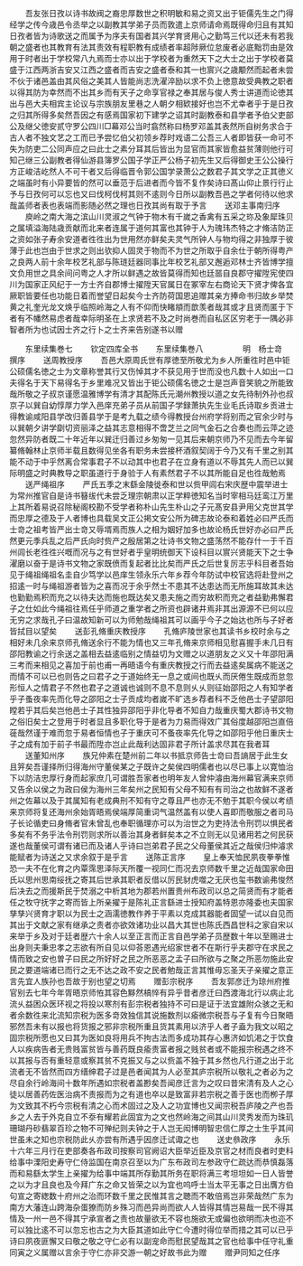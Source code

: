 <!-- { "loadSidebar": true } -->
　　吾友张日孜以诗书故阀之裔忠厚数世之积明敏和易之资又出于钜儒先生之门得经学之传今歳邑令丞举之以副教其学弟子员而敦遣上京师请命焉既得命归且有其知日孜者皆为诗歌送之而属予为序夫有国者其兴学育贤用心之勤笃三代以还未有若我朝之盛者也其教育有法其责效有程职教有成绩者率超陟厥位怠废者必底黜罚由是效用于时者出于学校常八九焉而士亦以出于学校者为重然天下之大士之出于学校者莫盛于江西两浙吉安又江西之盛者而吉安之盛者泰和其一也賔兴之歳颙然而起者未尝不伙于诸邑盖由其风俗之美其人皆能尚志洗濯淬励以求不负上徳意故受典教之职者以得其防为幸然而不出其乡而有天子之命享官禄之奉其居与俊人秀士讲道而论徳其出与邑大夫相宾主论议与宗族朋友里巷之人朝夕相欵接好也岂不尤幸者乎于是日孜之归其所得多矣然吾因之有感焉国家初下建学之诏其时副教泰和县学者予伯父吏部公及继父徳安贰守罗公四川□幕邓公当时翕然称曰杨罗邓盖其表然所自树务求合于古人者不独文艺之工而已予尝忆伯父初领乡荐时戏语二公吾三人者即皆获一命可不失为防吏二公同声应之曰此士之素分耳其后皆出为显官而其家皆愈益贫薄则他行可知己继三公副教者得仙游县簿罗公国子学正严公杨子初先生又后得御史王公公操行方正峻洁屹然人不可干者又后得临晋令郭公国学录萧公之数君子其文学之正其徳义之端虽时有小异要皆的然可以垂范于后进者而今皆不复作矣诗曰髙山仰止景行行止予与日孜何可以忘也又曰伐柯伐柯其则不逺则今日所以副教吾邑之学者何待以他求哉盖师者表也表端而影随必然之理也日孜其尚有取于予言
　　送邓主事南归序
　　庾岭之南大海之滨山川灵淑之气钟于物木有千嵗之香禽有五采之珎及象犀珠贝之属填溢海陆歳贡献而北来者连属于道何其富也其钟于人为瑰玮杰特之才脩洁防正之资如张子寿余安道者徃徃出为世用然亦鲜矣夫灵气所钟人与物均得之非独厚于彼薄于此也岂由于世求之则出欤抑人固灵于物而不为世之所取乎自余仕于朝所得粤产之良两人前十余年校艺礼部与陈琏廷器同事比年校艺礼部又邂逅邓林士齐皆博学擅文负用世之具余间问粤之人才所以鲜遇之故皆莫得而知也廷噐自良郡守擢陞宪使四川为国家正风纪于一方士齐自郡博士擢陞天官属日在冢宰左右商论天下贤才俾各宜厥职皆要任也功能日着而誉望日起矣今士齐防荷国恩追赠其亲方捧命书归故乡举焚黄之礼奎光龙文焕乎临照岭海之人有不仰而快睹頫而歆羡者哉其或才且贤而匿于下者有不幡然易虑者哉幸际明圣在上求贤若不及之时尚巻而自私区区穷老于一隅必非智者所为也试因士齐之行卜之士齐来告别遂书以赠












　　东里续集巻七
　　钦定四库全书
　　东里续集巻八　　　　　明　杨士竒　撰序
　　送周教授序
　　吾邑大原周氏世有厚徳至所敬尤为乡人所重徃时邑中钜公硕儒名徳之士为文章称誉其行又伤悼其才不获见用于世而没也凡数十人如出一口夫得名于天下易得名于乡里难况又皆出于钜公硕儒名徳之士是岂声音笑貌之所能致哉所敬之子叔京谨愿温雅博学有清才其配陈氏元潮州教授以道之女先待制外孙也叔京子以巽自幼惇厚力学入邑庠充弟子员从前国子学録萧执先生业毛氏诗取乡贡进士得教谕咸阳县学改归善县学于是考九载之绩今得教授台州府学将别而之官余少时与以巽朝夕讲学劘切资丽泽之益其志意相得不啻芝兰之同气金石之合奏也而云萍之迹忽然异防者既二十年近年以巽迁归善过乡匆匆一见其后来朝京师乃不见而去今年留纂脩翰林止京师半载且数得见坐各有职务未尝接杯酒叙契阔于今乃又有千里之别其能不动于中乎然离合常事君子不以动其中也君子在立身有道以不辱其先人而已以巽际明盛之时典教导之职虽道行于身验于人有素然君子不以其所能自足也徃哉勉焉
　　送严绳祖序
　　严氏五季之末繇金陵徙泰和世以赀甲闾右宋庆歴中震举进士为常州推官自是诗书簮绂代未尝乏理宗朝肃以正学粹徳知名当时宰相马廷鸾江万里上其所着易说召除秘阁校勘不受学者称朴山先生朴山之子元髙安县尹用父克世其学而忠厚之德及于人者博也具载吴文正公掲文安公所为碑志故论泰和着姓必曰严氏而士竒之祖考皆严出士竒又辱壻焉而族人之相为姻好加多也故论杨氏世好亦必曰严氏然更元季兵乱之后严氏向时赀产之殷居第之壮诗书文物之盛荡然不能存什一于千百州闾长老徃徃兴嘅而况与之有世好者乎皇明统御天下设科目以賔兴贤能天下之士争濯磨以奋于是诗书文物之家既偾而复起者比比矣而严氏之后世复厉志乎科目者吾始见于绳祖绳祖名圭自少笃学以邑庠生领永乐六年乡荐今年防试中校官选将赴登州之招逺一时与绳祖游者皆为之喜而况于余乎然士不患其不达患达而无所施耳故其未达也勤勤焉积而充之以待夫达而施也既达矣又患夫施之而穷故积而充之者益勤弗懈君子之仕如此今绳祖往焉任乎师道之重学者之所资也辟诸井焉非其出源源不已何以应无穷之求哉孔子曰温故知新可以为师勉哉绳祖其可以画乎今子之始达也所与子好者皆拭目以望矣
　　送彭孔脩重庆教授序
　　孔脩庐陵世家也其读书乡校时余与之相好未几余来京师孔脩送余行不能为情也又三年孔脩来京师相见慰喜握手未几日有邵阳教谕之行余送之盖相去益逺临别之情益切为文赠之以道朋友之义又十年邵阳满三考而来相见之喜加于前也甫一再晤语今有重庆教授之行而去益逺矣属病不能送之而情不可以已也则告之曰君子之于道始终无一息之或间也既乆而厌倦生既成而怠忽形恒人之情君子不然也君子之道诚也诚则不息不息则乆乆则征始邵阳之人有知学者乎子蚤夜率先而化导之邵阳之士子贡成均者嵗不旷选乡荐者科不乏他邑士子望邵阳瞠若乎其后矣岂他邑士子其性独异邵阳乎非化导者不知自力哉重庆蜀大郡诗书文物之俗旧矣士之登用于时者显且多职化导于是者为力易而得效广其俗度越邵阳岂直倍蓰哉然谨于难而忽于易者恒情也子于重庆可不蚤夜率先化导之如邵阳乎他日重庆士子之成有加于前子书最而陞亦岂止此哉利达固非君子所计盖求尽其在我者耳
　　送董知州序
　　族兄仲素在楚州前二年以书抵京师告士竒曰吾謪居于此生女且笄矣吾谨择所归得海州守董侯某之子既许之矣侯四明儒者也以尽已事上以寛恤治下以防洁忠厚行身而起家庶几可谓胜吾家者也明年友人曾仲濬由海州幕官满来京师又告余以侯之为政曰侯为海州三年矣州之民知有父母不知有有司治之也故鲜不遂者州之佐幕以及于其属知有老成典刑不知有守之尊且严也亦无不勉于其职今侯以考绩来京师将复还海州余始胥晤焉侯端厚简重词气温然盖有以使人喜即而敬服之者司马子长论循吏曰身脩者官未曾乱也奉职循理亦可以为治世之为吏持法令刑罚以惧民者多矣有不务乎法令刑罚则求所以善治其身者鲜矣本之不立则无以见诸用若之何民获遂也哉董侯可谓有诸已而及诸人乎诗曰岂弟君子民之父母董侯其近之哉侯归仲濬求能赋者为诗送之又求余叙于是乎言
　　送陈正言序
　　皇上奉天恤民夙夜拳拳惟恐一夫不在化育之内覃霈思泽际天所覆一视同仁而况去京师数千里之近哉国家命田氏以思州思南绥抚之寄其后世承其职者反借以厉民豺虎噬之无厌也玺书数谕弗悛然后决去之而援斯民于焚溺之中析其地为郡若州置贵州布政司以总之简贤而有才能者任之牧守抚字之寄而皆上所亲擢于是陈礼正言繇进士授知府盖特恩亦隆委也夫国家孳孳兴贤育才职以为民士之涵濡徳教作养于平素以克成其器能者固望一试以自见而其出于文献之家有继承之责者亦欲效诸功业以昌大其世也陈氏西昌世科之家自宋以来举于乡及对于廷者歴六十余人以至正言而正言自邑学弟子员歴数十年以至赐进士出身则夫秉忠孝之志欲有所自见以仰荅恩遇光绍家世者不在斯行乎夫郡守在求民之情而致之安也曽子曰民之所好好之民之所恶恶之孟子曰所欲与之聚之所恶勿施此安民之要道端诸已而行之无不达之政不安之民者勉哉正言其惟毋忘圣天子亲擢之意正言先宜人族孙也吾故于别也望之切焉
　　赠彭宗税序
　　吾友郭彦迁为琼州府推官别去七年今年胥晤京师恠其容色黟然槁悴有异乎昔者彦迁曰西渡海北行以病止北流乆益困众医环视之将投以寒剂有彭宗税者独持不可曰是证于法宜雄附众骇之无和者余数徃来北流知宗税为医多竒效独信其说施数剂以瘉微宗税吾与子复有今日聚晤邪然吾未有以报也将货报之邪非宗税所重且货其素用以济乎人者子盍为我文以昭之固宗税所愿也又曰其为医如良将用兵不拘古法而多成功其存心惠济如饥渇之于饮食人以疾病告者无贵贱富贫皆与善药既良瘉贵富者报之贱贫者或不能报宗税遇之终不以其报与否有重轻意或察其贫不克振又与之以赀盖不独于其乡然也凡行道之出于北流者无不皆然而四方缙绅君子过是邑者闻其为人必至其庐宗税所以敬礼之者必为之尽自余行岭海间十数年所遇如宗税者盖尠矣吾闻彦迁言为之叹曰昔宋清有及人之心徒以居善药佐医治病不责报而为之有道也卒以是致富非若宗税之善于医也而栁子厚为文致其不朽今宗税有清之心而术固过之及人之功宜博也又闻宗税吾庐陵之产也吾乡之人去于外克自立不沗有耀若此固宜为之文也然岭海之间其山川灵秀发而为珠玑珊瑚丹砂翡翠百珍之物不可殚纪则夫钟之于人岂无闳博明智忠信仁厚之士生乎其间世虽未之知也宗税防此乆亦尝有所遇乎因彦迁试诹之也
　　送史叅政序
　　永乐十六年三月行在吏部奏各布政司按察司官阙诏大臣举近臣及京官之材而良者时吏科给事中溧阳史寿守仁侍监国在南京召至以为广东布政司左参政守仁疏达而恭慎磊落而和易繇太学生上亲擢为给事中端其所存勤其所务在职将满三考坦坦如一日人皆誉之以为才且良也及今拜广东之命又皆荣之以为宜也呜呼士当太平无事之日出膺方伯句宣之寄緫数十府州之治而环数千里之民惟其言之聴而不敢倍焉岂非荣哉然广东为南方大藩连山跨海杂蛋獠而防乡殊习而邑异尚而欲人人皆得其情岂易哉一民不得其情及一州一邑不得其宁承宣者之责也故量欲无不容也施欲无或偏也欲明而决也迩不可以独比逺不可以忽忘也古之为大臣其道如此守仁今遭时得位举而措之其可以已乎诗曰夙夜匪懈又曰敬之敬之守仁必有以副宠命而慰民望哉其之官也给事中任守礼重同寅之义属赠以言余于守仁亦非交游一朝之好故书此为赠
　　赠尹同知之任序
